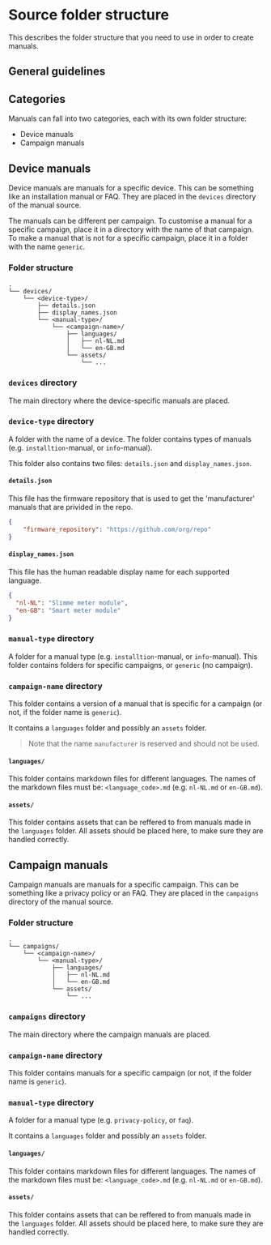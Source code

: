 # Source folder structure

This describes the folder structure that you need to use in order to create manuals.

## General guidelines

## Categories

Manuals can fall into two categories, each with its own folder structure:
- Device manuals
- Campaign manuals

## Device manuals

Device manuals are manuals for a specific device. This can be something like an installation manual or FAQ. They are placed in the `devices` directory of the manual source.

The manuals can be different per campaign. To customise a manual for a specific campaign, place it in a directory with the name of that campaign. To make a manual that is not for a specific campaign, place it in a folder with the name `generic`.

### Folder structure

```text
.
└── devices/
    └── <device-type>/
        ├── details.json
        ├── display_names.json
        └── <manual-type>/
            └── <campaign-name>/
                ├── languages/
                │   ├── nl-NL.md
                │   └── en-GB.md
                └── assets/
                    └── ...
```

### `devices` directory

The main directory where the device-specific manuals are placed.

### `device-type` directory

A folder with the name of a device. The folder contains types of manuals (e.g. `installtion`-manual, or `info`-manual).

This folder also contains two files: `details.json` and `display_names.json`.

#### `details.json`

This file has the firmware repository that is used to get the 'manufacturer' manuals that are privided in the repo.

```json
{
    "firmware_repository": "https://github.com/org/repo"
}
```

#### `display_names.json`

This file has the human readable display name for each supported language.

```json
{
  "nl-NL": "Slimme meter module",
  "en-GB": "Smart meter module"
}
```

### `manual-type` directory

A folder for a manual type (e.g. `installtion`-manual, or `info`-manual). This folder contains folders for specific campaigns, or `generic` (no campaign).

### `campaign-name` directory

This folder contains a version of a manual that is specific for a campaign (or not, if the folder name is `generic`).

It contains a `languages` folder and possibly an `assets` folder.

> Note that the name `manufacturer` is reserved and should not be used.

#### `languages/`

This folder contains markdown files for different languages. The names of the markdown files must be: `<language_code>.md` (e.g. `nl-NL.md` or `en-GB.md`).

#### `assets/`

This folder contains assets that can be reffered to from manuals made in the `languages` folder. All assets should be placed here, to make sure they are handled correctly.

## Campaign manuals

Campaign manuals are manuals for a specific campaign. This can be something like a privacy policy or an FAQ. They are placed in the `campaigns` directory of the manual source.

### Folder structure

```text
.
└── campaigns/
    └── <campaign-name>/
        └── <manual-type>/
            ├── languages/
            │   ├── nl-NL.md
            │   └── en-GB.md
            └── assets/
                └── ...
```

### `campaigns` directory

The main directory where the campaign manuals are placed.

### `campaign-name` directory

This folder contains manuals for a specific campaign (or not, if the folder name is `generic`).

### `manual-type` directory

A folder for a manual type (e.g. `privacy-policy`, or `faq`). 

It contains a `languages` folder and possibly an `assets` folder.

#### `languages/`

This folder contains markdown files for different languages. The names of the markdown files must be: `<language_code>.md` (e.g. `nl-NL.md` or `en-GB.md`).

#### `assets/`

This folder contains assets that can be reffered to from manuals made in the `languages` folder. All assets should be placed here, to make sure they are handled correctly.
